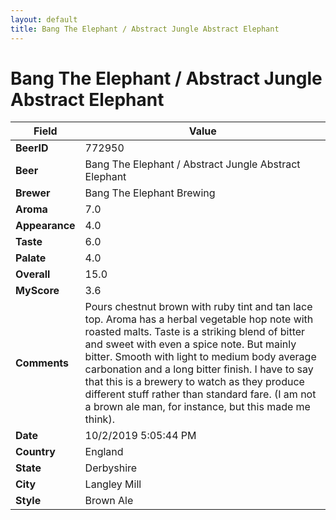 ```yaml
---
layout: default
title: Bang The Elephant / Abstract Jungle Abstract Elephant
---
```


# Bang The Elephant / Abstract Jungle Abstract Elephant

| Field         | Value     |
|---------------|-----------|
| **BeerID** | 772950 |
| **Beer** | Bang The Elephant / Abstract Jungle Abstract Elephant |
| **Brewer** | Bang The Elephant Brewing |
| **Aroma** | 7.0 |
| **Appearance** | 4.0 |
| **Taste** | 6.0 |
| **Palate** | 4.0 |
| **Overall** | 15.0 |
| **MyScore** | 3.6 |
| **Comments** | Pours chestnut brown with ruby tint and tan lace top. Aroma has a herbal vegetable hop note with roasted malts. Taste is a striking blend of bitter and sweet with even a spice note. But mainly bitter. Smooth with light to medium body average carbonation and a long bitter finish. I have to say that this is a brewery to watch as they produce different stuff rather than standard fare. (I am not a brown ale man, for instance, but this made me think). |
| **Date** | 10/2/2019 5:05:44 PM |
| **Country** | England |
| **State** | Derbyshire |
| **City** | Langley Mill |
| **Style** | Brown Ale |
